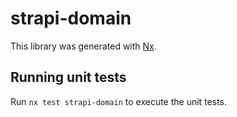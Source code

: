 # strapi-domain

This library was generated with [Nx](https://nx.dev).

## Running unit tests

Run `nx test strapi-domain` to execute the unit tests.
